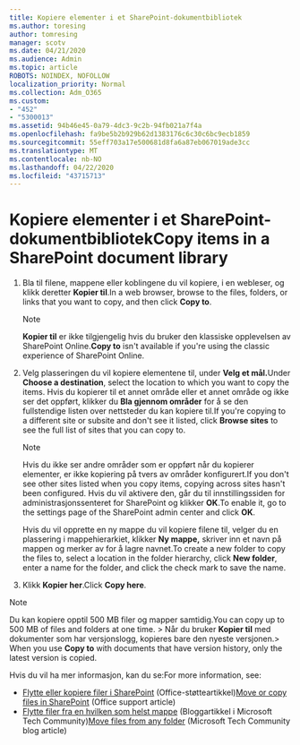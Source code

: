 ```yaml
---
title: Kopiere elementer i et SharePoint-dokumentbibliotek
ms.author: toresing
author: tomresing
manager: scotv
ms.date: 04/21/2020
ms.audience: Admin
ms.topic: article
ROBOTS: NOINDEX, NOFOLLOW
localization_priority: Normal
ms.collection: Adm_O365
ms.custom:
- "452"
- "5300013"
ms.assetid: 94b46e45-0a79-4dc3-9c2b-94fb021a7f4a
ms.openlocfilehash: fa9be5b2b929b62d1383176c6c30c6bc9ecb1859
ms.sourcegitcommit: 55eff703a17e500681d8fa6a87eb067019ade3cc
ms.translationtype: MT
ms.contentlocale: nb-NO
ms.lasthandoff: 04/22/2020
ms.locfileid: "43715713"
---
```

# <a name="copy-items-in-a-sharepoint-document-library"></a><span data-ttu-id="6f9ee-102">Kopiere elementer i et SharePoint-dokumentbibliotek</span><span class="sxs-lookup"><span data-stu-id="6f9ee-102">Copy items in a SharePoint document library</span></span>

1. <span data-ttu-id="6f9ee-103">Bla til filene, mappene eller koblingene du vil kopiere, i en webleser, og klikk deretter **Kopier til**.</span><span class="sxs-lookup"><span data-stu-id="6f9ee-103">In a web browser, browse to the files, folders, or links that you want to copy, and then click **Copy to**.</span></span>

    > [!NOTE]
    > <span data-ttu-id="6f9ee-104">**Kopier til** er ikke tilgjengelig hvis du bruker den klassiske opplevelsen av SharePoint Online.</span><span class="sxs-lookup"><span data-stu-id="6f9ee-104">**Copy to** isn't available if you're using the classic experience of SharePoint Online.</span></span>
  
2. <span data-ttu-id="6f9ee-105">Velg plasseringen du vil kopiere elementene til, under **Velg et mål.**</span><span class="sxs-lookup"><span data-stu-id="6f9ee-105">Under **Choose a destination**, select the location to which you want to copy the items.</span></span> <span data-ttu-id="6f9ee-106">Hvis du kopierer til et annet område eller et annet område og ikke ser det oppført, klikker du **Bla gjennom områder** for å se den fullstendige listen over nettsteder du kan kopiere til.</span><span class="sxs-lookup"><span data-stu-id="6f9ee-106">If you're copying to a different site or subsite and don't see it listed, click **Browse sites** to see the full list of sites that you can copy to.</span></span>

    > [!NOTE]
    > <span data-ttu-id="6f9ee-107">Hvis du ikke ser andre områder som er oppført når du kopierer elementer, er ikke kopiering på tvers av områder konfigurert.</span><span class="sxs-lookup"><span data-stu-id="6f9ee-107">If you don't see other sites listed when you copy items, copying across sites hasn't been configured.</span></span> <span data-ttu-id="6f9ee-108">Hvis du vil aktivere den, går du til innstillingssiden for administrasjonssenteret for SharePoint og klikker **OK**.</span><span class="sxs-lookup"><span data-stu-id="6f9ee-108">To enable it, go to the settings page of the SharePoint admin center and click **OK**.</span></span>
  
    <span data-ttu-id="6f9ee-109">Hvis du vil opprette en ny mappe du vil kopiere filene til, velger du en plassering i mappehierarkiet, klikker **Ny mappe,** skriver inn et navn på mappen og merker av for å lagre navnet.</span><span class="sxs-lookup"><span data-stu-id="6f9ee-109">To create a new folder to copy the files to, select a location in the folder hierarchy, click **New folder**, enter a name for the folder, and click the check mark to save the name.</span></span>

3. <span data-ttu-id="6f9ee-110">Klikk **Kopier her**.</span><span class="sxs-lookup"><span data-stu-id="6f9ee-110">Click **Copy here**.</span></span>

> [!NOTE]
> <span data-ttu-id="6f9ee-111">Du kan kopiere opptil 500 MB filer og mapper samtidig.</span><span class="sxs-lookup"><span data-stu-id="6f9ee-111">You can copy up to 500 MB of files and folders at one time.</span></span> <span data-ttu-id="6f9ee-112">> Når du bruker **Kopier til** med dokumenter som har versjonslogg, kopieres bare den nyeste versjonen.</span><span class="sxs-lookup"><span data-stu-id="6f9ee-112">>  When you use **Copy to** with documents that have version history, only the latest version is copied.</span></span>
  
<span data-ttu-id="6f9ee-113">Hvis du vil ha mer informasjon, kan du se:</span><span class="sxs-lookup"><span data-stu-id="6f9ee-113">For more information, see:</span></span>

 - <span data-ttu-id="6f9ee-114">[Flytte eller kopiere filer i SharePoint](https://support.office.com/article/move-or-copy-files-in-sharepoint-00e2f483-4df3-46be-a861-1f5f0c1a87bc) (Office-støtteartikkel)</span><span class="sxs-lookup"><span data-stu-id="6f9ee-114">[Move or copy files in SharePoint](https://support.office.com/article/move-or-copy-files-in-sharepoint-00e2f483-4df3-46be-a861-1f5f0c1a87bc) (Office support article)</span></span>
 - <span data-ttu-id="6f9ee-115">[Flytte filer fra en hvilken som helst mappe](https://techcommunity.microsoft.com/t5/Microsoft-SharePoint-Blog/Now-move-files-anywhere-in-Office-365-SharePoint-and-OneDrive/ba-p/146973) (Bloggartikkel i Microsoft Tech Community)</span><span class="sxs-lookup"><span data-stu-id="6f9ee-115">[Move files from any folder](https://techcommunity.microsoft.com/t5/Microsoft-SharePoint-Blog/Now-move-files-anywhere-in-Office-365-SharePoint-and-OneDrive/ba-p/146973) (Microsoft Tech Community blog article)</span></span>   